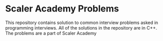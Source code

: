 # Scaler Academy Problems

This repository contains solution to common interview problems asked in programming interviews.
All of the solutions in the repository are in C++.
The problems are a part of Scaler Academy
